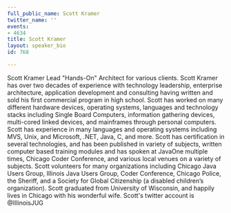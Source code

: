 ```yaml
---
full_public_name: Scott Kramer
twitter_name: ''
events:
- 4634
title: Scott Kramer
layout: speaker_bio
id: 768

---
```

Scott Kramer Lead "Hands-On" Architect for various clients.
Scott Kramer has over two decades of experience with technology leadership, enterprise architecture, application development and consulting having written and sold his first commercial program in high school. Scott has worked on many different hardware devices, operating systems, languages and technology stacks including Single Board Computers, information gathering devices, multi-cored linked devices, and mainframes through personal computers. Scott has experience in many languages and operating systems including MVS, Unix, and Microsoft, .NET, Java, C, and more. Scott has certification in several technologies, and has been published in variety of subjects, written computer based training modules and has spoken at JavaOne multiple times, Chicago Coder Conference, and various local venues on a variety of subjects. Scott volunteers for many organizations including Chicago Java Users Group, Illinois Java Users Group, Coder Conference, Chicago Police, the Sheriff, and a Society for Global Citizenship (a disabled children’s organization). Scott graduated from University of Wisconsin, and happily lives in Chicago with his wonderful wife. Scott's twitter account is @IllinoisJUG